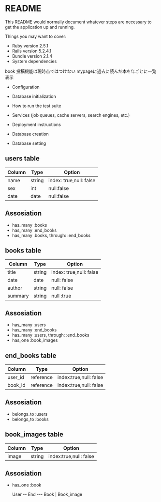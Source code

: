 # README

This README would normally document whatever steps are necessary to get the
application up and running.

Things you may want to cover:

* Ruby version
  2.5.1
* Rails version
  5.2.4.1
* Bundle version
  2.1.4
* System dependencies

book 投稿機能は現時点ではつけない
mypageに過去に読んだ本を年ごとに一覧表示

* Configuration



* Database initialization

* How to run the test suite

* Services (job queues, cache servers, search engines, etc.)

* Deployment instructions

* Database creation

* Database setting

## users table
|Column|Type|Option|
|------|----|------|
|name|string|index: true,null: false|
|sex|int|null:false|
|date|date|null:false|

## Assosiation
- has_many :books
- has_many :end_books
- has_many :books, through: :end_books

## books table
|Column|Type|Option|
|------|----|------|
|title|string|index: true,null: false|
|date|date|null: false|
|author|string|null: false|
|summary|string|null :true|

## Assosiation
- has_many :users
- has_many :end_books
- has_many :users, through: :end_books
- has_one :book_images

## end_books table
|Column|Type|Option|
|------|----|------|
|user_id|reference|index:true,null: false|
|book_id|reference|index:true,null: false|

## Assosiation
- belongs_to :users
- belongs_to :books

## book_images table
|Column|Type|Option|
|------|----|------|
|image|string|index:true,null: false|

## Assosiation
- has_one :book


  User  -- End --- Book
                    |
                  Book_image
